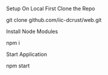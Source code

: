 Setup On Local
First Clone the Repo

git clone github.com/iic-dcrust/web.git

Install Node Modules

npm i

Start Application

npm start